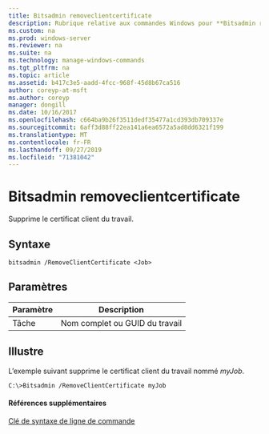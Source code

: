 ```yaml
---
title: Bitsadmin removeclientcertificate
description: Rubrique relative aux commandes Windows pour **Bitsadmin removeclientcertificate** -supprime le certificat client du travail.
ms.custom: na
ms.prod: windows-server
ms.reviewer: na
ms.suite: na
ms.technology: manage-windows-commands
ms.tgt_pltfrm: na
ms.topic: article
ms.assetid: b417c3e5-aadd-4fcc-968f-45d8b67ca516
author: coreyp-at-msft
ms.author: coreyp
manager: dongill
ms.date: 10/16/2017
ms.openlocfilehash: c664ba9b26f3511dedf35477a1cd393db709337e
ms.sourcegitcommit: 6aff3d88ff22ea141a6ea6572a5ad8dd6321f199
ms.translationtype: MT
ms.contentlocale: fr-FR
ms.lasthandoff: 09/27/2019
ms.locfileid: "71381042"
---
```

# <a name="bitsadmin-removeclientcertificate"></a>Bitsadmin removeclientcertificate



Supprime le certificat client du travail.

## <a name="syntax"></a>Syntaxe

```
bitsadmin /RemoveClientCertificate <Job> 
```

## <a name="parameters"></a>Paramètres

|Paramètre|Description|
|---------|-----------|
|Tâche|Nom complet ou GUID du travail|

## <a name="BKMK_examples"></a>Illustre

L’exemple suivant supprime le certificat client du travail nommé *myJob*.
```
C:\>Bitsadmin /RemoveClientCertificate myJob 
```

#### <a name="additional-references"></a>Références supplémentaires

[Clé de syntaxe de ligne de commande](command-line-syntax-key.md)